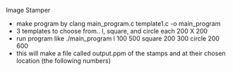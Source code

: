 Image Stamper
* make program by clang main_program.c template1.c -o main_program
* 3 templates to choose from.. l, square, and circle each 200 X 200
* run program like ./main_program  l 100 500 square 200 300 circle 200 600
* this will make a file called output.ppm of the stamps and at their chosen location (the following numbers)
